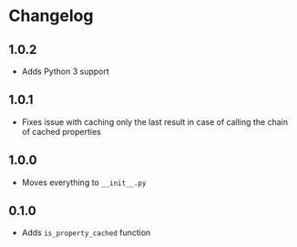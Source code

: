 # Changelog

## 1.0.2
* Adds Python 3 support

## 1.0.1
* Fixes issue with caching only the last result in case of calling the chain of cached
properties

## 1.0.0
* Moves everything to `__init__.py`

## 0.1.0
* Adds `is_property_cached` function
